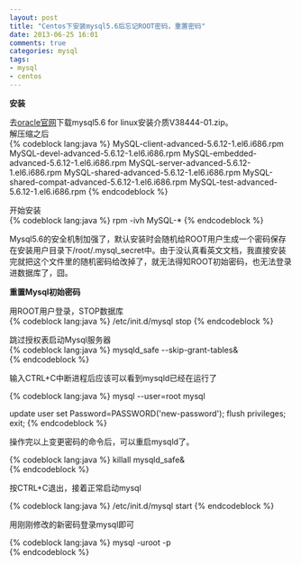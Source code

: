 ```yaml
---
layout: post
title: "Centos下安装mysql5.6后忘记ROOT密码，重置密码"
date: 2013-06-25 16:01
comments: true
categories: mysql
tags:
- mysql
- centos
---
```


**安装**

去[oracle官网](https://edelivery.oracle.com/EPD/Search/handle_go)下载mysql5.6 for linux安装介质V38444-01.zip。    
解压缩之后    
{% codeblock lang:java %}
MySQL-client-advanced-5.6.12-1.el6.i686.rpm
MySQL-devel-advanced-5.6.12-1.el6.i686.rpm
MySQL-embedded-advanced-5.6.12-1.el6.i686.rpm
MySQL-server-advanced-5.6.12-1.el6.i686.rpm
MySQL-shared-advanced-5.6.12-1.el6.i686.rpm
MySQL-shared-compat-advanced-5.6.12-1.el6.i686.rpm
MySQL-test-advanced-5.6.12-1.el6.i686.rpm
{% endcodeblock %}

开始安装    
{% codeblock lang:java %}
rpm -ivh MySQL-*
{% endcodeblock %}

Mysql5.6的安全机制加强了，默认安装时会随机给ROOT用户生成一个密码保存在安装用户目录下/root/.mysql_secret中。由于没认真看英文文档，我直接安装完就把这个文件里的随机密码给改掉了，就无法得知ROOT初始密码，也无法登录进数据库了，囧。

**重置Mysql初始密码**

用ROOT用户登录，STOP数据库   
{% codeblock lang:java %}
/etc/init.d/mysql stop
{% endcodeblock %}

跳过授权表启动Mysql服务器     
{% codeblock lang:java %}
mysqld_safe --skip-grant-tables&    
{% endcodeblock %}

输入CTRL+C中断进程后应该可以看到mysqld已经在运行了    

{% codeblock lang:java %}
mysql --user=root mysql

update user set Password=PASSWORD('new-password');
flush privileges;
exit; 
{% endcodeblock %}

操作完以上变更密码的命令后，可以重启mysqld了。    

{% codeblock lang:java %}
killall mysqld_safe&    
{% endcodeblock %}

按CTRL+C退出，接着正常启动mysql

{% codeblock lang:java %}
/etc/init.d/mysql start
{% endcodeblock %}

用刚刚修改的新密码登录mysql即可    

{% codeblock lang:java %}
mysql -uroot -p    
{% endcodeblock %}





